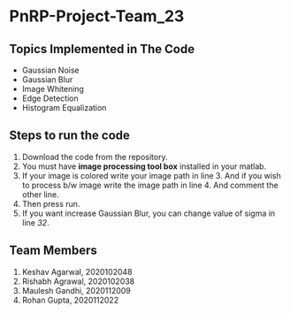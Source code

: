 # PnRP-Project-Team_23
## Topics Implemented in The Code
- Gaussian Noise
- Gaussian Blur
- Image Whitening
- Edge Detection 
- Histogram Equalization 
## Steps to run the code
1. Download the code from the repository.
2. You must have **image processing tool box** installed in your matlab.
3. If your image is colored write your image path in line 3. And if you wish to process b/w image write the image path in line 4. And comment the other line.
4. Then press run. 
5. If you want increase Gaussian Blur, you can change value of sigma in line *32*.  
## Team Members
1. Keshav Agarwal, 2020102048
2. Rishabh Agrawal, 2020102038
3. Maulesh Gandhi, 2020112009
4. Rohan Gupta, 2020112022
